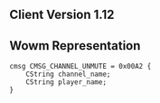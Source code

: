 ## Client Version 1.12

## Wowm Representation
```rust,ignore
cmsg CMSG_CHANNEL_UNMUTE = 0x00A2 {
    CString channel_name;    
    CString player_name;    
}

```
